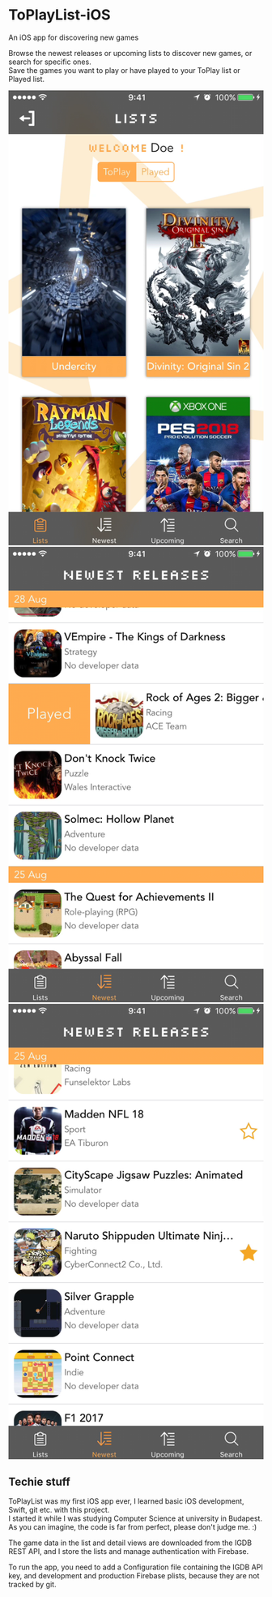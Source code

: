 # ToPlayList-iOS
An iOS app for discovering new games

Browse the newest releases or upcoming lists to discover new games, or search for specific ones.  
Save the games you want to play or have played to your ToPlay list or Played list.  

![lists](./doc/img/lists.png) ![panning](./doc/img/panning.png) ![stars](./doc/img/stars.png)

## Techie stuff
ToPlayList was my first iOS app ever, I learned basic iOS development, Swift, git etc. with this project.  
I started it while I was studying Computer Science at university in Budapest.  
As you can imagine, the code is far from perfect, please don't judge me. :)  

The game data in the list and detail views are downloaded from the IGDB REST API, and I store the lists and manage authentication with Firebase.  

To run the app, you need to add a Configuration file containing the IGDB API key, and development and production Firebase plists, because they are not tracked by git.

